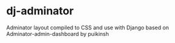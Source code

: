# dj-adminator
Adminator layout compiled to CSS and use with Django based on Adminator-admin-dashboard by puikinsh
